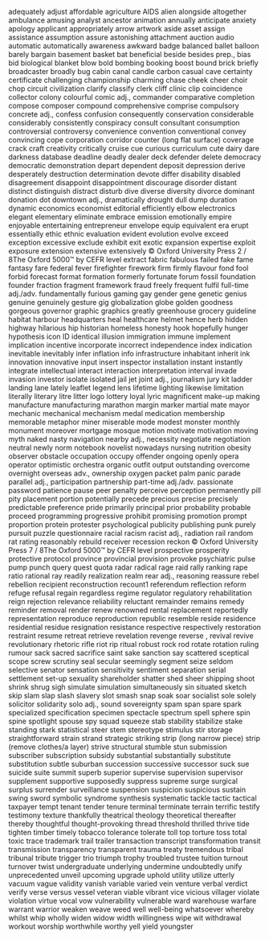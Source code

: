 adequately
adjust
affordable
agriculture
AIDS
alien
alongside
altogether
ambulance
amusing
analyst
ancestor
animation
annually
anticipate
anxiety
apology
applicant
appropriately
arrow
artwork
aside
asset
assign
assistance
assumption
assure
astonishing
attachment
auction
audio
automatic
automatically
awareness
awkward
badge
balanced
ballet
balloon
barely
bargain
basement
basket
bat
beneficial
beside
besides
prep.,
bias
bid
biological
blanket
blow
bold
bombing
booking
boost
bound
brick
briefly
broadcaster
broadly
bug
cabin
canal
candle
carbon
casual
cave
certainty
certificate
challenging
championship
charming
chase
cheek
cheer
choir
chop
circuit
civilization
clarify
classify
clerk
cliff
clinic
clip
coincidence
collector
colony
colourful
comic
adj.,
commander
comparative
completion
compose
composer
compound
comprehensive
comprise
compulsory
concrete
adj.,
confess
confusion
consequently
conservation
considerable
considerably
consistently
conspiracy
consult
consultant
consumption
controversial
controversy
convenience
convention
conventional
convey
convincing
cope
corporation
corridor
counter
(long
flat
surface)
coverage
crack
craft
creativity
critically
cruise
cue
curious
curriculum
cute
dairy
dare
darkness
database
deadline
deadly
dealer
deck
defender
delete
democracy
democratic
demonstration
depart
dependent
deposit
depression
derive
desperately
destruction
determination
devote
differ
disability
disabled
disagreement
disappoint
disappointment
discourage
disorder
distant
distinct
distinguish
distract
disturb
dive
diverse
diversity
divorce
dominant
donation
dot
downtown
adj.,
dramatically
drought
dull
dump
duration
dynamic
economics
economist
editorial
efficiently
elbow
electronics
elegant
elementary
eliminate
embrace
emission
emotionally
empire
enjoyable
entertaining
entrepreneur
envelope
equip
equivalent
era
erupt
essentially
ethic
ethnic
evaluation
evident
evolution
evolve
exceed
exception
excessive
exclude
exhibit
exit
exotic
expansion
expertise
exploit
exposure
extension
extensive
extensively
©
Oxford
University
Press
2
/
8The
Oxford
5000™
by
CEFR
level
extract
fabric
fabulous
failed
fake
fame
fantasy
fare
federal
fever
firefighter
firework
firm
firmly
flavour
fond
fool
forbid
forecast
format
formation
formerly
fortunate
forum
fossil
foundation
founder
fraction
fragment
framework
fraud
freely
frequent
fulfil
full-time
adj./adv.
fundamentally
furious
gaming
gay
gender
gene
genetic
genius
genuine
genuinely
gesture
gig
globalization
globe
golden
goodness
gorgeous
governor
graphic
graphics
greatly
greenhouse
grocery
guideline
habitat
harbour
headquarters
heal
healthcare
helmet
hence
herb
hidden
highway
hilarious
hip
historian
homeless
honesty
hook
hopefully
hunger
hypothesis
icon
ID
identical
illusion
immigration
immune
implement
implication
incentive
incorporate
incorrect
independence
index
indication
inevitable
inevitably
infer
inflation
info
infrastructure
inhabitant
inherit
ink
innovation
innovative
input
insert
inspector
installation
instant
instantly
integrate
intellectual
interact
interaction
interpretation
interval
invade
invasion
investor
isolate
isolated
jail
jet
joint
adj.,
journalism
jury
kit
ladder
landing
lane
lately
leaflet
legend
lens
lifetime
lighting
likewise
limitation
literally
literary
litre
litter
logo
lottery
loyal
lyric
magnificent
make-up
making
manufacture
manufacturing
marathon
margin
marker
martial
mate
mayor
mechanic
mechanical
mechanism
medal
medication
membership
memorable
metaphor
miner
miserable
mode
modest
monster
monthly
monument
moreover
mortgage
mosque
motion
motivate
motivation
moving
myth
naked
nasty
navigation
nearby
adj.,
necessity
negotiate
negotiation
neutral
newly
norm
notebook
novelist
nowadays
nursing
nutrition
obesity
observer
obstacle
occupation
occupy
offender
ongoing
openly
opera
operator
optimistic
orchestra
organic
outfit
output
outstanding
overcome
overnight
overseas
adv.,
ownership
oxygen
packet
palm
panic
parade
parallel
adj.,
participation
partnership
part-time
adj./adv.
passionate
password
patience
pause
peer
penalty
perceive
perception
permanently
pill
pity
placement
portion
potentially
precede
precious
precise
precisely
predictable
preference
pride
primarily
principal
prior
probability
probable
proceed
programming
progressive
prohibit
promising
promotion
prompt
proportion
protein
protester
psychological
publicity
publishing
punk
purely
pursuit
puzzle
questionnaire
racial
racism
racist
adj.,
radiation
rail
random
rat
rating
reasonably
rebuild
receiver
recession
reckon
©
Oxford
University
Press
7
/
8The
Oxford
5000™
by
CEFR
level
prospective
prosperity
protective
protocol
province
provincial
provision
provoke
psychiatric
pulse
pump
punch
query
quest
quota
radar
radical
rage
raid
rally
ranking
rape
ratio
rational
ray
readily
realization
realm
rear
adj.,
reasoning
reassure
rebel
rebellion
recipient
reconstruction
recount1
referendum
reflection
reform
refuge
refusal
regain
regardless
regime
regulator
regulatory
rehabilitation
reign
rejection
relevance
reliability
reluctant
remainder
remains
remedy
reminder
removal
render
renew
renowned
rental
replacement
reportedly
representation
reproduce
reproduction
republic
resemble
reside
residence
residential
residue
resignation
resistance
respective
respectively
restoration
restraint
resume
retreat
retrieve
revelation
revenge
reverse
,
revival
revive
revolutionary
rhetoric
rifle
riot
rip
ritual
robust
rock
rod
rotate
rotation
ruling
rumour
sack
sacred
sacrifice
saint
sake
sanction
say
scattered
sceptical
scope
screw
scrutiny
seal
secular
seemingly
segment
seize
seldom
selective
senator
sensation
sensitivity
sentiment
separation
serial
settlement
set-up
sexuality
shareholder
shatter
shed
sheer
shipping
shoot
shrink
shrug
sigh
simulate
simulation
simultaneously
sin
situated
sketch
skip
slam
slap
slash
slavery
slot
smash
snap
soak
soar
socialist
sole
solely
solicitor
solidarity
solo
adj.,
sound
sovereignty
spam
span
spare
spark
specialized
specification
specimen
spectacle
spectrum
spell
sphere
spin
spine
spotlight
spouse
spy
squad
squeeze
stab
stability
stabilize
stake
standing
stark
statistical
steer
stem
stereotype
stimulus
stir
storage
straightforward
strain
strand
strategic
striking
strip
(long
narrow
piece)
strip
(remove
clothes/a
layer)
strive
structural
stumble
stun
submission
subscriber
subscription
subsidy
substantial
substantially
substitute
substitution
subtle
suburban
succession
successive
successor
suck
sue
suicide
suite
summit
superb
superior
supervise
supervision
supervisor
supplement
supportive
supposedly
suppress
supreme
surge
surgical
surplus
surrender
surveillance
suspension
suspicion
suspicious
sustain
swing
sword
symbolic
syndrome
synthesis
systematic
tackle
tactic
tactical
taxpayer
tempt
tenant
tender
tenure
terminal
terminate
terrain
terrific
testify
testimony
texture
thankfully
theatrical
theology
theoretical
thereafter
thereby
thoughtful
thought-provoking
thread
threshold
thrilled
thrive
tide
tighten
timber
timely
tobacco
tolerance
tolerate
toll
top
torture
toss
total
toxic
trace
trademark
trail
trailer
transaction
transcript
transformation
transit
transmission
transparency
transparent
trauma
treaty
tremendous
tribal
tribunal
tribute
trigger
trio
triumph
trophy
troubled
trustee
tuition
turnout
turnover
twist
undergraduate
underlying
undermine
undoubtedly
unify
unprecedented
unveil
upcoming
upgrade
uphold
utility
utilize
utterly
vacuum
vague
validity
vanish
variable
varied
vein
venture
verbal
verdict
verify
verse
versus
vessel
veteran
viable
vibrant
vice
vicious
villager
violate
violation
virtue
vocal
vow
vulnerability
vulnerable
ward
warehouse
warfare
warrant
warrior
weaken
weave
weed
well
well-being
whatsoever
whereby
whilst
whip
wholly
widen
widow
width
willingness
wipe
wit
withdrawal
workout
worship
worthwhile
worthy
yell
yield
youngster